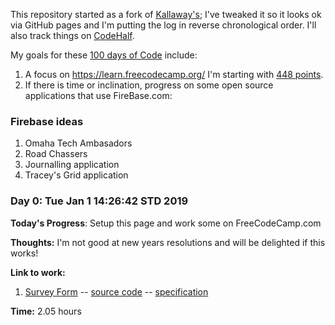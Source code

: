 This repository started as a fork of [Kallaway's](https://github.com/Kallaway/100-days-of-code); I've tweaked it so it looks ok via GitHub
pages and I'm putting the log in reverse chronological order. I'll also track things on [CodeHalf](https://codehalf.com/dashboard).

My goals for these [100 days of Code](https://www.100daysofcode.com/) include:

1. A focus on https://learn.freecodecamp.org/ I'm starting with [448 points](https://www.freecodecamp.org/payne).
2. If there is time or inclination, progress on some open source applications that use FireBase.com:

### Firebase ideas

1. Omaha Tech Ambasadors
2. Road Chassers
3. Journalling application
4. Tracey's Grid application

### Day 0: Tue Jan 1 14:26:42 STD 2019

**Today's Progress**: Setup this page and work some on FreeCodeCamp.com

**Thoughts:** I'm not good at new years resolutions and will be delighted if this works!

**Link to work:**

1. [Survey Form](http://mattpayne.org/100-days-of-code/FCC/SurveyForm/) -- [source code](https://github.com/payne/100-days-of-code/tree/master/FCC/SurveyForm) -- [specification](https://learn.freecodecamp.org/responsive-web-design/responsive-web-design-projects/build-a-survey-form/)

**Time:** 2.05 hours
